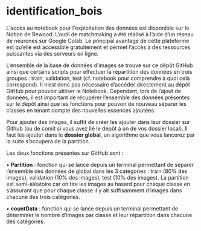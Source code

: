 # identification_bois
L'accès au notebook pour l'exploitation des données est disponible sur le Notion de Rewood.
L’outil de matchmaking a été réalisé à l’aide d’un réseau de neurones sur Google Colab. Le principal avantage de cette plateforme est qu’elle est accessible gratuitement et permet l’accès à des ressources puissantes via des serveurs en ligne.

L’ensemble de la base de données d’images se trouve sur ce dépôt GitHub ainsi que certains scripts pour effectuer la répartition des données en trois groupes : train, validation, test (cf. notebook pour comprendre à quoi celà correspond). Il n’est donc pas nécessaire d’accéder directement au dépôt GitHub pour pouvoir utiliser le Notebook. Cependant, lors de l’ajout de données, il est important de récupérer l’ensemble des données présentes sur le dépôt ainsi que les fonctions pour pouvoir de nouveau séparer les classes en tenant compte des nouvelles essences ajoutées.

Pour ajouter des images, il suffit de créer les ajouter dans leur dossier sur Github (ou de comit si vous avez lié le dépôt à un de vos dossier local). Il faut les ajouter dans le **dossier global**, un algorithme que vous lancerez par la suite s’occupera de la partition.

Les deux fonctions présentes sur GitHub sont :

• **Partition** : fonction qui se lance depuis un terminal permettant de séparer l’ensemble des données de global dans les 3 catégories :  train (80% des images), validation (10% des images), test (10% des images). La partition est semi-aléatoire car on tire les images au hasard pour chaque classe en s’assurant que pour chaque classe il y ait suffisamment d’images dans chacune des trois catégories.

• **countData** : fonction qui se lance depuis un terminal permettant de déterminer le nombre d’images par classe et leur répartition dans chacune des catégories.
